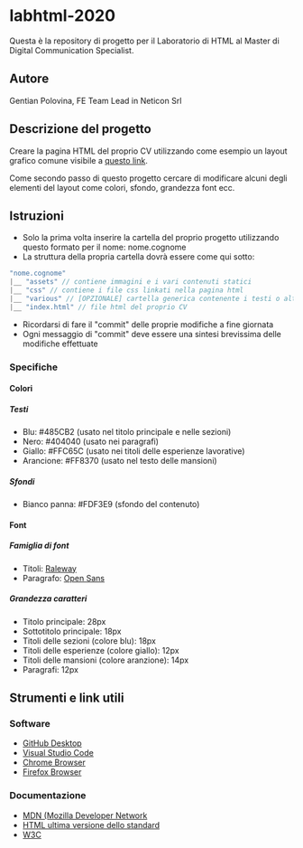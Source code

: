 # labhtml-2020
Questa è la repository di progetto per il Laboratorio di HTML al Master di Digital Communication Specialist.

## Autore
Gentian Polovina, FE Team Lead in Neticon Srl

## Descrizione del progetto
Creare la pagina HTML del proprio CV utilizzando come esempio un layout grafico comune visibile a [questo link](https://spark.adobe.com/post/oeJnaT4lRb4nP/).

Come secondo passo di questo progetto cercare di modificare alcuni degli elementi del layout come colori, sfondo, grandezza font ecc.

## Istruzioni
- Solo la prima volta inserire la cartella del proprio progetto utilizzando questo formato per il nome: nome.cognome
- La struttura della propria cartella dovrà essere come qui sotto:
``` Javascript
"nome.cognome"
|__ "assets" // contiene immagini e i vari contenuti statici
|__ "css" // contiene i file css linkati nella pagina html
|__ "various" // [OPZIONALE] cartella generica contenente i testi o altri contenuti di supporto
|__ "index.html" // file html del proprio CV 
```
- Ricordarsi di fare il "commit" delle proprie modifiche a fine giornata
- Ogni messaggio di "commit" deve essere una sintesi brevissima delle modifiche effettuate
### Specifiche
#### Colori
##### Testi
- Blu: #485CB2 (usato nel titolo principale e nelle sezioni)
- Nero: #404040 (usato nei paragrafi)
- Giallo: #FFC65C (usato nei titoli delle esperienze lavorative)
- Arancione: #FF8370 (usato nel testo delle mansioni)
##### Sfondi
- Bianco panna: #FDF3E9 (sfondo del contenuto)
#### Font
##### Famiglia di font
- Titoli: [Raleway](https://fonts.google.com/specimen/Raleway?query=rale&sidebar.open&selection.family=Open+Sans:wght@400;700|Raleway:wght@700;800)
- Paragrafo: [Open Sans](https://fonts.google.com/specimen/Raleway?query=rale&sidebar.open&selection.family=Open+Sans:wght@400;700|Raleway:wght@700;800)
##### Grandezza caratteri
- Titolo principale: 28px
- Sottotitolo principale: 18px
- Titoli delle sezioni (colore blu): 18px
- Titoli delle esperienze (colore giallo): 12px
- Titoli delle mansioni (colore aranzione): 14px
- Paragrafi: 12px


## Strumenti e link utili
### Software
- [GitHub Desktop](https://desktop.github.com/)
- [Visual Studio Code](https://code.visualstudio.com/)
- [Chrome Browser](https://www.google.com/chrome/)
- [Firefox Browser](https://www.mozilla.org/en-US/firefox/new/)
### Documentazione
- [MDN (Mozilla Developer Network](https://developer.mozilla.org/en-US/docs/Learn/HTML)
- [HTML ultima versione dello standard](https://html.spec.whatwg.org/)
- [W3C](https://www.w3.org/)
